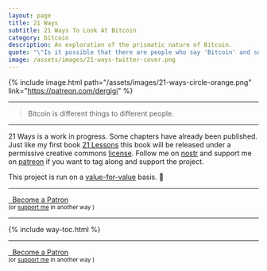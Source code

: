 ```yaml
---
layout: page
title: 21 Ways
subtitle: 21 Ways To Look At Bitcoin
category: bitcoin
description: An exploration of the prismatic nature of Bitcoin.
quote: "\"Is it possible that there are people who say 'Bitcoin' and suppose they mean something shared by all?\""
image: /assets/images/21-ways-twitter-cover.png
---
```


{% include image.html path="/assets/images/21-ways-circle-orange.png" link="https://patreon.com/dergigi" %}

---

> Bitcoin is different things to different people.

---

21 Ways is a work in progress. Some chapters have already been published.  Just
like my first book [21 Lessons] this book will be released under a permissive
creative commons [license]. Follow me on [nostr] and support me on [patreon] if
you want to tag along and support the project.

This project is run on a [value-for-value][v4v] basis. 🧡

[21 Lessons]: https://21lessons.com/
[license]: https://dergigi.com/license
[nostr]: https://dergigi.com/nostr
[patreon]: https://patreon.com/dergigi
[v4v]: https://dergigi.com/busking

---

<div class="action-buttons">
  <div class="button button-red button-large">
    <a href="https://patreon.com/dergigi"><i class="fab fa-patreon"></i> &nbsp; Become a Patron</a>
  </div>
  <small>
    (or
    <a href="https://dergigi.com/support">support me</a>
    in another way
    )
  </small>
</div>

---

<a id="toc"/>

{% include way-toc.html %}

---

<div class="action-buttons">
  <div class="button button-red button-large">
    <a href="https://patreon.com/dergigi"><i class="fab fa-patreon"></i> &nbsp; Become a Patron</a>
  </div>
  <small>
    (or
    <a href="https://dergigi.com/support">support me</a>
    in another way
    )
  </small>
</div>
